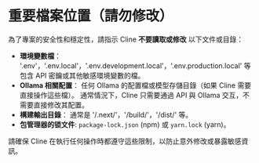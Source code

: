 # 重要檔案位置（請勿修改）

為了專案的安全性和穩定性，請指示 Cline **不要讀取或修改** 以下文件或目錄：

- **環境變數檔**： '.env'，'.env.local'，'.env.development.local'，'.env.production.local' 等包含 API 密鑰或其他敏感環境變數的檔。
- **Ollama 相關配置**： 任何 Ollama 的配置檔或模型存儲目錄（如果 Cline 需要直接操作這些檔）。 通常情況下，Cline 只需要通過 API 與 Ollama 交互，不需要直接修改其配置。
- **構建輸出目錄**： 通常是 '/.next/'，'/build/'，'/dist/' 等。
- **包管理器的锁文件**: `package-lock.json` (npm) 或 `yarn.lock` (yarn)。

請確保 Cline 在執行任何操作時都遵守這些限制，以防止意外修改或暴露敏感資訊。

